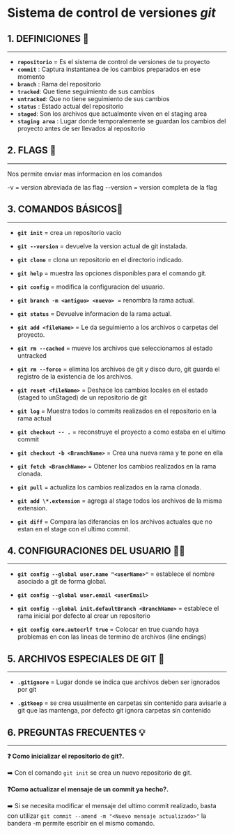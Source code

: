 # Sistema de control de versiones _git_

## 1. DEFINICIONES 📖

---

-   **`repositorio`** = Es el sistema de control de versiones de tu proyecto
-   **`commit`** : Captura instantanea de los cambios preparados en ese momento
-   **`branch`** : Rama del repositorio
-   **`tracked`**: Que tiene seguimiento de sus cambios
-   **`untracked`**: Que no tiene seguimiento de sus cambios
-   **`status`** : Estado actual del repositorio
-   **`staged`**: Son los archivos que actualmente viven en el staging area
-   **`staging area`** : Lugar donde temporalemente se guardan los cambios del proyecto antes de ser llevados al repositorio

## 2. FLAGS 🚩

---

Nos permite enviar mas informacion en los comandos

-v = version abreviada de las flag
--version = version completa de la flag

## 3. COMANDOS BÁSICOS📓

---

-   **`git init`** = crea un repositorio vacio

-   **`git --version`** = devuelve la version actual de git instalada.

-   **`git clone`** = clona un repositorio en el directorio indicado.

-   **`git help`** = muestra las opciones disponibles para el comando git.

-   **`git config`** = modifica la configuracion del usuario.

-   **`git branch -m <antiguo> <nuevo> `**= renombra la rama actual.

-   **`git status`** = Devuelve informacion de la rama actual.

-   **`git add <fileName>`** = Le da seguimiento a los archivos o carpetas del proyecto.

-   **`git rm --cached`** = mueve los archivos que seleccionamos al estado untracked

-   **`git rm --force`** = elimina los archivos de git y disco duro, git guarda el registro de la existencia de los archivos.

-   **`git reset <fileName>`** = Deshace los cambios locales en el estado (staged to unStaged) de un repositorio de git

-   **`git log`** = Muestra todos lo commits realizados en el repositorio en la rama actual

-   **`git checkout -- .`** = reconstruye el proyecto a como estaba en el ultimo commit

-   **`git checkout -b <BranchName>`** = Crea una nueva rama y te pone en ella

-   **`git fetch <BranchName>`** = Obtener los cambios realizados en la rama clonada.

-   **`git pull`** = actualiza los cambios realizados en la rama clonada.

-   **`git add \*.extension`** = agrega al stage todos los archivos de la misma extension.

-   **`git diff`** = Compara las diferancias en los archivos actuales que no estan en el stage con el ultimo commit.

## 4. CONFIGURACIONES DEL USUARIO 🤵‍♂️

---

-   **`git config --global user.name "<userName>"`** = establece el nombre asociado a git de forma global.

-   **`git config --global user.email <userEmail>`**

-   **`git config --global init.defaultBranch <BranchName>`** = establece el rama inicial por defecto al crear un repositorio

-   **`git config core.autocrlf true`** = Colocar en true cuando haya problemas en con las lineas de termino de archivos (line endings)

## 5. ARCHIVOS ESPECIALES DE GIT 📁

---

-   **`.gitignore`** = Lugar donde se indica que archivos deben ser ignorados por git

-   **`.gitkeep`** = se crea usualmente en carpetas sin contenido para avisarle a git que las mantenga, por defecto git ignora carpetas sin contenido

## 6. PREGUNTAS FRECUENTES 💡

---

**❓ Como inicializar el repositorio de git?.**

➡️ Con el comando `git init` se crea un nuevo repositorio de git.

**❓Como actualizar el mensaje de un commit ya hecho?.**

➡️ Si se necesita modificar el mensaje del ultimo commit realizado, basta con utilizar `git commit --amend -m "<Nuevo mensaje actualizado>"` la bandera -m permite escribir en el mismo comando.
